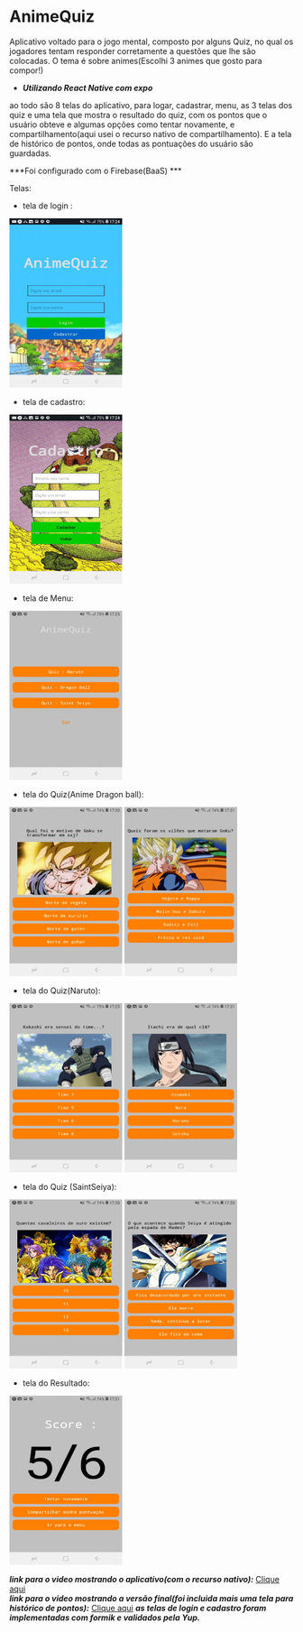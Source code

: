 # AnimeQuiz


Aplicativo voltado para o jogo mental, composto por alguns Quiz, no qual os jogadores tentam
responder corretamente a questões que lhe são colocadas. O tema é sobre animes(Escolhi 3 animes 
que gosto para compor!)


- ***Utilizando React Native com expo***

ao todo são 8 telas do aplicativo, para logar, cadastrar, menu, as 3 telas dos quiz e uma
tela que mostra o resultado do quiz, com os pontos que o usuário obteve e algumas opções
como tentar novamente, e compartilhamento(aqui usei o recurso nativo de compartilhamento).
E a tela de histórico de pontos, onde todas as pontuações do usuário são guardadas.


***Foi configurado com o  Firebase(BaaS) ***



Telas: 

- tela de login :


<img src="https://github.com/brendowcaval/quiz_app/blob/main/src/images/telas/login.jpg"  width="200" height="300">


- tela de cadastro: 


<img src="https://github.com/brendowcaval/quiz_app/blob/main/src/images/telas/cadastro.jpg"  width="200" height="300">


- tela de Menu: 

<img src="https://github.com/brendowcaval/quiz_app/blob/main/src/images/telas/menu.jpg"  width="200" height="300">

- tela do Quiz(Anime Dragon ball):
<div style={{flex-direction:row}}>
<img src="https://github.com/brendowcaval/quiz_app/blob/main/src/images/telas/db1.jpg"  width="200" height="300">
<img src="https://github.com/brendowcaval/quiz_app/blob/main/src/images/telas/db2.jpg"  width="200" height="300">
  </div>
 
 
 - tela do Quiz(Naruto):
<div style={{flex-direction:row}}>
<img src="https://github.com/brendowcaval/quiz_app/blob/main/src/images/telas/naruto1.jpg"  width="200" height="300">
<img src="https://github.com/brendowcaval/quiz_app/blob/main/src/images/telas/naruto2.jpg"  width="200" height="300">
</div>

- tela do Quiz (SaintSeiya):
<div style={{flex-direction:row}}>
<img src="https://github.com/brendowcaval/quiz_app/blob/main/src/images/telas/saint1.jpg"  width="200" height="300">
<img src="https://github.com/brendowcaval/quiz_app/blob/main/src/images/telas/saint2.jpg"  width="200" height="300">
  </div>

- tela do Resultado:

<img src="https://github.com/brendowcaval/quiz_app/blob/main/src/images/telas/resultado.jpg"
width="200" height="300">


***link para o video mostrando o aplicativo(com o recurso nativo):*** [Clique aqui](https://www.youtube.com/watch?v=vCPeSKyjA8c) <br />
***link para o video mostrando a versão final(foi incluida mais uma tela para histórico de pontos):***
[Clique aqui](https://www.youtube.com/watch?v=ABcT-2i01Rs)
***as telas de login e cadastro foram implementadas com formik e validados pela Yup.***
 





